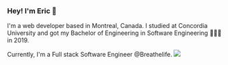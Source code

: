 ### Hey! I'm Eric 🌴 

I'm a web developer based in Montreal, Canada. I studied at Concordia University and got my Bachelor of Engineering in Software Engineering 👨🏻‍💻 in 2019.

Currently, I'm a Full stack Software Engineer @Breathelife.
<img src="https://github-readme-stats.vercel.app/api?username=earthii&show_icons=true&icon_color=0366d6&bg_color=ffffff&hide_title=true"/>

